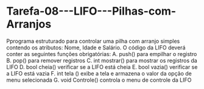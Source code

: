 # Tarefa-08---LIFO---Pilhas-com-Arranjos
Pprograma estruturado para controlar uma pilha com arranjo simples contendo os atributos: Nome, Idade e Salário.
O código da LIFO deverá conter as seguintes funções obrigatórias:
A. push() para empilhar o registro
B. pop() para remover registros
C. int mostrar() para mostrar os registros da LIFO
D. bool cheia() verificar se a LIFO está cheia
E. bool vazia() verificar se a LIFO está vazia
F. int tela () exibe a tela e armazena o valor da opção de menu selecionada
G. void Controle() controla o menu de controle da LIFO
